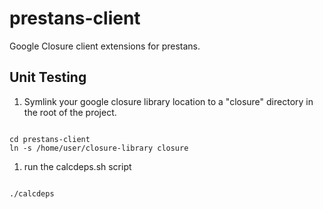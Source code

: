# prestans-client

Google Closure client extensions for prestans.

## Unit Testing
1. Symlink your google closure library location to a "closure" directory in the root of the project.

<code>
cd prestans-client
ln -s /home/user/closure-library closure
</code>

1. run the calcdeps.sh script

<code>
./calcdeps
</code>